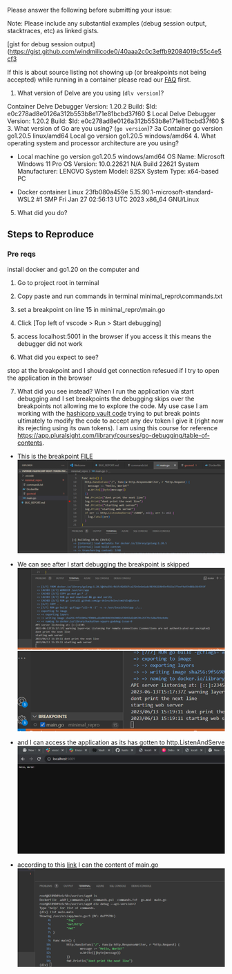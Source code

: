 Please answer the following before submitting your issue:

Note: Please include any substantial examples (debug session output,
stacktraces, etc) as linked gists.

[gist for debug session output](https://gist.github.com/windmillcode0/40aaa2c0c3effb92084019c55c4e5cf3

If this is about source listing not showing up (or breakpoints not being
accepted) while running in a container please read our
[FAQ](https://github.com/go-delve/delve/blob/master/Documentation/faq.md#substpath)
first.

1. What version of Delve are you using (`dlv version`)?

Container
Delve Debugger
Version: 1.20.2
Build: $Id: e0c278ad8e0126a312b553b8e171e81bcbd37f60 $
Local
Delve Debugger
Version: 1.20.2
Build: $Id: e0c278ad8e0126a312b553b8e171e81bcbd37f60 $
3. What version of Go are you using? (`go version`)?
3a
Container
go version go1.20.5 linux/amd64
Local
go version go1.20.5 windows/amd64
4. What operating system and processor architecture are you using?

* Local machine
go version go1.20.5 windows/amd64
OS Name:                   Microsoft Windows 11 Pro
OS Version:                10.0.22621 N/A Build 22621
System Manufacturer:       LENOVO
System Model:              82SX
System Type:               x64-based PC


* Docker container
Linux 23fb080a459e 5.15.90.1-microsoft-standard-WSL2 #1 SMP Fri Jan 27 02:56:13 UTC 2023 x86_64 GNU/Linux


5. What did you do?

## Steps to Reproduce

### Pre reqs
install docker and  go1.20 on the computer and

1. Go to project root in terminal
2. Copy paste and run commands in terminal minimal_repro\commands.txt
3. set a breakpoint on  line 15 in minimal_repro\main.go
4. Click [Top left of vscode > Run > Start debugging]
5. access localhost:5001 in the browser if you access it this means the debugger did not work


6. What did you expect to see?

stop at the breakpoint and I should get connection refesued if I try to open the application in the browser



7. What did you see instead?
When I run the application via start debugging and I set breakpoints the debugging skips over the breakpoints not allowing me to explore the code. My use case I am working with the [hashicorp vault code](https://github.com/hashicorp/vault) trying to put break points ultimately to modify the code to accept any dev token I give it (right now its rejecting using its own tokens). I am using this course for reference https://app.pluralsight.com/library/courses/go-debugging/table-of-contents.

* This is the breakpoint
[FILE](minimal_repro\main.go)
![1686669469254](image/BUG_REPORT/1686669469254.png)

* We can see after I start debugging the breakpoint is skipped
![1686669583253](image/BUG_REPORT/1686669583253.png)
![1686669596457](image/BUG_REPORT/1686669596457.png)

* and I can access the application as its has gotten to http.ListenAndServe
![1686669631486](image/BUG_REPORT/1686669631486.png)

* according to this [link](https://github.com/go-delve/delve/blob/master/Documentation/faq.md#substpath) I can the content of main.go
![1686680350276](image/BUG_REPORT/1686680350276.png)

